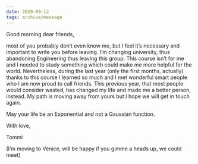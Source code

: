 ```yaml
---
date: 2020-09-12
tags: archive/message
---
```

Good morning dear friends,

most of you probably don’t even know me, but I feel it’s necessary and important to write you before leaving. I’m changing university, thus abandoning Engineering thus leaving this group. This course isn’t for me and I needed to study something which could make me more helpful for the world. Nevertheless, during the last year (only the first months, actually) thanks to this course I learned so much and I met wonderful smart people who I am now proud to call friends. This previous year, that most people would consider wasted, has changed my life and made me a better person, instead. My path is moving away from yours but I hope we will get in touch again.

May your life be an Exponential and not a Gaussian function.

With love,

Tommi

(I’m moving to Venice, will be happy if you gimme a heads up, we could meet)